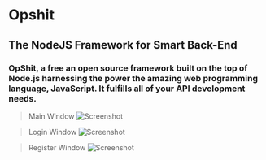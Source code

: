 # Opshit 
## The NodeJS Framework for Smart Back-End

### OpShit, a free an open source framework built on the top of Node.js harnessing the power the amazing web programming language, JavaScript. It fulfills all of your API development needs.

> Main Window
![Screenshot](https://raw.githubusercontent.com/opshit/assets/master/screenshot/Screenshot1.png)


> Login Window
![Screenshot](https://raw.githubusercontent.com/opshit/assets/master/screenshot/Screenshot2.png)


> Register Window
![Screenshot](https://raw.githubusercontent.com/opshit/assets/master/screenshot/Screenshot3.png)